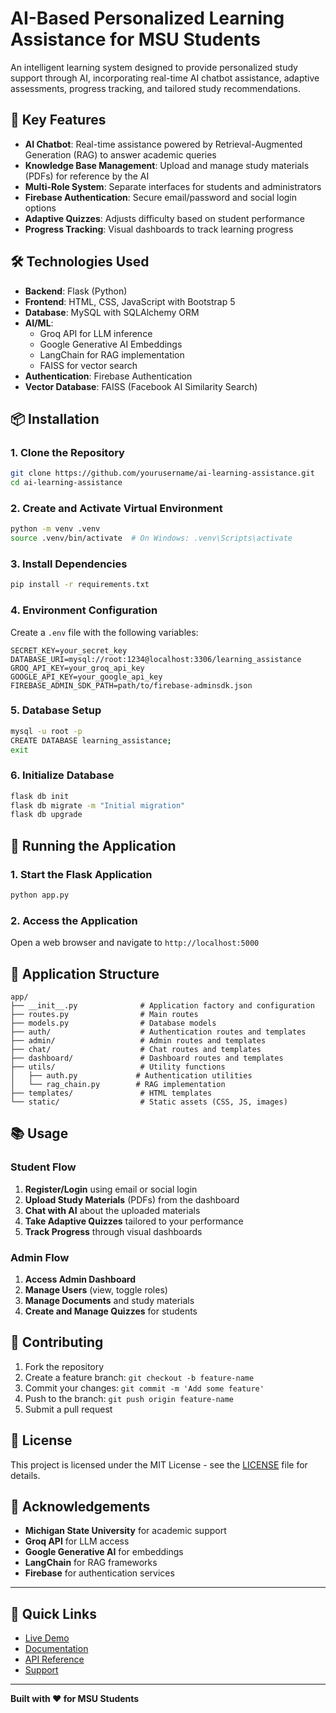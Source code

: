 # AI-Based Personalized Learning Assistance for MSU Students

An intelligent learning system designed to provide personalized study support through AI, incorporating real-time AI chatbot assistance, adaptive assessments, progress tracking, and tailored study recommendations.

## 🚀 Key Features

- **AI Chatbot**: Real-time assistance powered by Retrieval-Augmented Generation (RAG) to answer academic queries
- **Knowledge Base Management**: Upload and manage study materials (PDFs) for reference by the AI
- **Multi-Role System**: Separate interfaces for students and administrators
- **Firebase Authentication**: Secure email/password and social login options
- **Adaptive Quizzes**: Adjusts difficulty based on student performance
- **Progress Tracking**: Visual dashboards to track learning progress

## 🛠️ Technologies Used

- **Backend**: Flask (Python)
- **Frontend**: HTML, CSS, JavaScript with Bootstrap 5
- **Database**: MySQL with SQLAlchemy ORM
- **AI/ML**: 
  - Groq API for LLM inference
  - Google Generative AI Embeddings
  - LangChain for RAG implementation
  - FAISS for vector search
- **Authentication**: Firebase Authentication
- **Vector Database**: FAISS (Facebook AI Similarity Search)

## 📦 Installation

### 1. Clone the Repository
```bash
git clone https://github.com/yourusername/ai-learning-assistance.git
cd ai-learning-assistance
```

### 2. Create and Activate Virtual Environment
```bash
python -m venv .venv
source .venv/bin/activate  # On Windows: .venv\Scripts\activate
```

### 3. Install Dependencies
```bash
pip install -r requirements.txt
```

### 4. Environment Configuration
Create a `.env` file with the following variables:
```env
SECRET_KEY=your_secret_key
DATABASE_URI=mysql://root:1234@localhost:3306/learning_assistance
GROQ_API_KEY=your_groq_api_key
GOOGLE_API_KEY=your_google_api_key
FIREBASE_ADMIN_SDK_PATH=path/to/firebase-adminsdk.json
```

### 5. Database Setup
```bash
mysql -u root -p
CREATE DATABASE learning_assistance;
exit
```

### 6. Initialize Database
```bash
flask db init
flask db migrate -m "Initial migration"
flask db upgrade
```

## 🚀 Running the Application

### 1. Start the Flask Application
```bash
python app.py
```

### 2. Access the Application
Open a web browser and navigate to `http://localhost:5000`

## 📁 Application Structure

```
app/
├── __init__.py              # Application factory and configuration
├── routes.py                # Main routes
├── models.py                # Database models
├── auth/                    # Authentication routes and templates
├── admin/                   # Admin routes and templates
├── chat/                    # Chat routes and templates
├── dashboard/               # Dashboard routes and templates
├── utils/                   # Utility functions
│   ├── auth.py             # Authentication utilities
│   └── rag_chain.py        # RAG implementation
├── templates/               # HTML templates
└── static/                  # Static assets (CSS, JS, images)
```

## 📚 Usage

### Student Flow
1. **Register/Login** using email or social login
2. **Upload Study Materials** (PDFs) from the dashboard
3. **Chat with AI** about the uploaded materials
4. **Take Adaptive Quizzes** tailored to your performance
5. **Track Progress** through visual dashboards

### Admin Flow
1. **Access Admin Dashboard**
2. **Manage Users** (view, toggle roles)
3. **Manage Documents** and study materials
4. **Create and Manage Quizzes** for students

## 🤝 Contributing

1. Fork the repository
2. Create a feature branch: `git checkout -b feature-name`
3. Commit your changes: `git commit -m 'Add some feature'`
4. Push to the branch: `git push origin feature-name`
5. Submit a pull request

## 📄 License

This project is licensed under the MIT License - see the [LICENSE](LICENSE) file for details.

## 🙏 Acknowledgements

- **Michigan State University** for academic support
- **Groq API** for LLM access
- **Google Generative AI** for embeddings
- **LangChain** for RAG frameworks
- **Firebase** for authentication services

---

## 🔗 Quick Links

- [Live Demo](#)
- [Documentation](#)
- [API Reference](#)
- [Support](#)

---

**Built with ❤️ for MSU Students**
